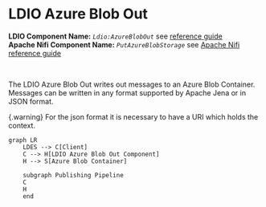 # LDIO Azure Blob Out

<b>LDIO Component Name:</b> <i>`Ldio:AzureBlobOut`</i> see [reference guide]() <br>
<b>Apache Nifi Component Name:</b> <i>`PutAzureBlobStorage` </i> see [Apache Nifi reference guide](https://nifi.apache.org/docs/nifi-docs/components/org.apache.nifi/nifi-azure-nar/1.24.0/org.apache.nifi.processors.azure.storage.PutAzureBlobStorage/index.html)

<br>

The LDIO Azure Blob Out writes out messages to an Azure Blob Container. Messages can be written in any format supported by Apache Jena or in JSON format.

{.warning}
For the json format it is necessary to have a URI which holds the context.

```mermaid
graph LR
    LDES --> C[Client]
    C --> H[LDIO Azure Blob Out Component]
    H --> S[Azure Blob Container]

    subgraph Publishing Pipeline
    C
    H
    end
```
